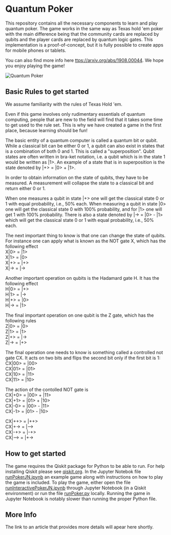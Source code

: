 # Quantum Poker
This repository contains all the necessary components to learn and play quantum poker. The game works in the same way as Texas hold 'em poker with the main difference being that the community cards are replaced by qubits and the player cards are replaced by quantum logic gates.
This implementation is a proof-of-concept, but it is fully possible to create apps for mobile phones or tablets.

You can also find more info here [ttps://arxiv.org/abs/1908.00044](https://arxiv.org/abs/1908.00044). We hope you enjoy playing the game!

![Quantum Poker](quantumpoker.jpg)

## Basic Rules to get started
We assume familiarity with the rules of Texas Hold 'em.

Even if this game involves only rudimentary essentials of quantum computing, people that are new to the field will find that it takes some time to get used to the rule set. This is why we have created a game in the first place, because learning should be fun!

The basic entity of a quantum computer is called a quantum bit or qubit. While a classical bit can be either 0 or 1, a qubit can also exist in states that is a combination of both 0 and 1. This is called a "superposition". Qubit states are often written in bra-ket notation, i.e. a qubit which is in the state 1 would be written as |1>. An example of a state that is in superposition is the state  denoted by |+> = |0> + |1>.

In order to obtain information on the state of qubits, they have to be measured. A measurement will collapse the state to a classical bit and return either 0 or 1.

When one measures a qubit in state |+> one will get the classical state 0 or 1 with equal probability, i.e., 50% each.
When measuring a qubit in state |0> one will get the classical state 0 with 100% probability, and for |1> one will get 1 with 100% probability. There is also a state denoted by |-> = |0> - |1> which will get the classical state 0 or 1 with equal probability, i.e., 50% each.

The next important thing to know is that one can change the state of qubits. For instance one can apply what is known as the NOT gate X, which has the following effect <br />
X|0> = |1> <br />
X|1> = |0> <br />
X|+> = |+> <br />
X|-> = |-> <br />

Another important operation on qubits is the Hadamard gate H. It has the following effect <br />
H|0> = |+> <br />
H|1> = |-> <br />
H|+> = |0> <br />
H|-> = |1> <br />

The final important operation on one qubit is the Z gate, which has the following rules <br />
Z|0> = |0> <br />
Z|1> = |1> <br />
Z|+> = |-> <br />
Z|-> = |+> <br />

The final operation one needs to know is something called a controlled not gate CX. It acts on two bits and flips the second bit only if the first bit is 1: <br />
CX|00> = |00> <br />
CX|01> = |01> <br />
CX|10> = |11> <br />
CX|11> = |10> <br />

The action of the contolled NOT gate is <br />
CX|+0> = |00> + |11> <br />
CX|+1> = |01> + |10> <br />
CX|-0> = |00> - |11> <br />
CX|-1> = |01> - |10> <br />

CX|++> = |++> <br />
CX|+-> = |--> <br />
CX|-+> = |-+> <br />
CX|--> = |+-> <br />

## How to get started
The game requires the Qiskit package for Python to be able to run. For help installing Qiskit please see [qiskit.org](https://qiskit.org/documentation/install.html). In the Jupyter Notebok file [runPokerJN.ipynb](runPokerJN.ipynb) an example game along with instructions on how to play the game is included. To play the game, either open the file [runInteractivePokerJN.ipynb](runInteractivePokerJN.ipynb) through Jupyter Notebook (in a Qiskit environment) or run the file [runPoker.py](runPoker.py) locally. Running the game in Jupyter Notebook is notably slower than running the proper Python file.

## More Info
The link to an article that provides more details will apear here shortly.
